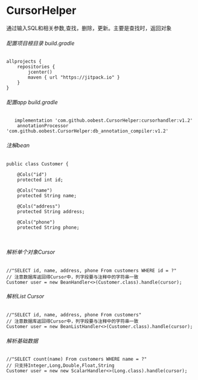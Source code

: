 # CursorHelper
通过输入SQL和相关参数,查找，删除，更新。主要是查找时，返回对象
###### 配置项目根目录 build.gradle
```
allprojects {
    repositories {
        jcenter()
        maven { url "https://jitpack.io" }
    }
}
```

###### 配置app build.gradle
```
   implementation 'com.github.oobest.CursorHelper:cursorhandler:v1.2'
    annotationProcessor 'com.github.oobest.CursorHelper:db_annotation_compiler:v1.2'
```

###### 注解bean
```
public class Customer {

    @Cols("id")
    protected int id;

    @Cols("name")
    protected String name;

    @Cols("address")
    protected String address;

    @Cols("phone")
    protected String phone;



```


###### 解析单个对象Cursor
```
//"SELECT id, name, address, phone From customers WHERE id = ?"
// 注意数据库返回得Cursor中，列字段要与注释中的字符串一致
Customer user = new BeanHandler<>(Customer.class).handle(cursor);

```

###### 解析List Cursor
```
//"SELECT id, name, address, phone From customers"
// 注意数据库返回得Cursor中，列字段要与注释中的字符串一致
Customer user = new BeanListHandler<>(Customer.class).handle(cursor);

```

###### 解析基础数据
```
//"SELECT count(name) From customers WHERE name = ?"
// 只支持Integer,Long,Double,Float,String
Customer user = new new ScalarHandler<>(Long.class).handle(cursor);

```
